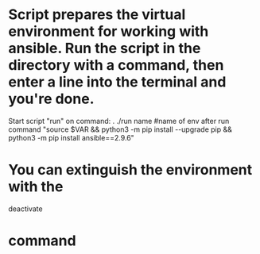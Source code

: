 # Script prepares the virtual environment for working with ansible. Run the script in the directory with a command, then enter a line into the terminal and you're done. 

Start script "run" on command:
. ./run name #name of env
after run command 
"source $VAR && python3 -m pip install --upgrade pip && python3 -m pip install ansible==2.9.6"
# You can extinguish the environment with the 
deactivate 
# command
